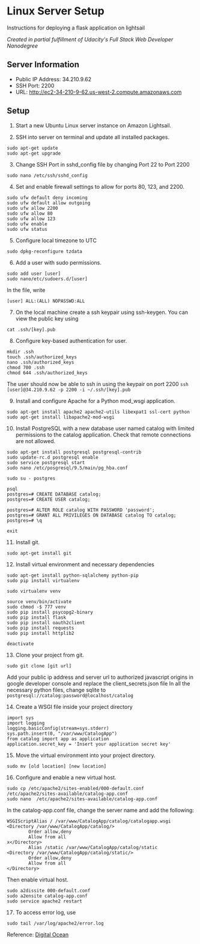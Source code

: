 # Linux Server Setup

Instructions for deploying a flask application on lightsail

_Created in partial fulfillment of Udacity's Full Stack Web Developer Nanodegree_

## Server Information
- Public IP Address: 34.210.9.62
- SSH Port: 2200
- URL: http://ec2-34-210-9-62.us-west-2.compute.amazonaws.com

## Setup
1. Start a new Ubuntu Linux server instance on Amazon Lightsail.

2. SSH into server on terminal and update all installed packages.

```
sudo apt-get update
sudo apt-get upgrade
```

3. Change SSH Port in sshd_config file by changing Port 22 to Port 2200

`sudo nano /etc/ssh/sshd_config`

4. Set and enable firewall settings to allow for ports 80, 123, and 2200.

```
sudo ufw default deny incoming
sudo ufw default allow outgoing
sudo ufw allow 2200
sudo ufw allow 80
sudo ufw allow 123
sudo ufw enable
sudo ufw status
```

5. Configure local timezone to UTC

`sudo dpkg-reconfigure tzdata`

6. Add a user with sudo permissions.

```
sudo add user [user]
sudo nano/etc/sudoers.d/[user]
```
In the file, write

`[user] ALL:(ALL) NOPASSWD:ALL`

7. On the local machine create a ssh keypair using ssh-keygen. You can view the public key using

`cat .ssh/[key].pub`

8. Configure key-based authentication for user.

```
mkdir .ssh
touch .ssh/authorized_keys
nano .ssh/authorized_keys 
chmod 700 .ssh
chmod 644 .ssh/authorized_keys
```

The user should now be able to ssh in using the keypair on port 2200
`ssh [user]@34.210.9.62 -p 2200 -i ~/.ssh/[key].pub`

9. Install and configure Apache for a Python mod_wsgi application.

```
sudo apt-get install apache2 apache2-utils libexpat1 ssl-cert python
sudo apt-get install libapache2-mod-wsgi
```

10. Install PostgreSQL with a new database user named catalog with limited permissions to the catalog application. Check that remote connections are not allowed.

```
sudo apt-get install postgresql postgresql-contrib
sudo update-rc.d postgresql enable
sudo service postgresql start
sudo nano /etc/posgresql/9.5/main/pg_hba.conf

sudo su - postgres

psql
postgres=# CREATE DATABASE catalog;
postgres=# CREATE USER catalog;

postgres=# ALTER ROLE catalog WITH PASSWORD 'password';
postgres=# GRANT ALL PRIVILEGES ON DATABASE catalog TO catalog;
postgres=# \q

exit
```

11. Install git.

`sudo apt-get install git`

12. Install virtual environment and necessary dependencies

```
sudo apt-get install python-sqlalchemy python-pip
sudo pip install virtualenv

sudo virtualenv venv

source venv/bin/activate
sudo chmod -$ 777 venv
sudo pip install psycopg2-binary
sudo pip install flask
sudo pip install oauth2client
sudo pip install requests
sudo pip install httplib2

deactivate
```

13. Clone your project from git. 

`sudo git clone [git url]`

Add your public ip address and server url to authorized javascript origins in google developer console and replace the client_secrets.json file
In all the necessary python files, change sqlite to `postgresql://catalog:password@localhost/catalog`

14. Create a WSGI file inside your project directory 

```
import sys
import logging
logging.basicConfig(stream=sys.stderr)
sys.path.insert(0, "/var/www/CatalogApp")
from catalog import app as application
application.secret_key = 'Insert your application secret key'
```

15. Move the virtual environment into your project directory.

`sudo mv [old location] [new location]`

16. Configure and enable a new virtual host.

```
sudo cp /etc/apache2/sites-enabled/000-default.conf /etc/apache2/sites-available/catalog-app.conf
sudo nano  /etc/apache2/sites-available/catalog-app.conf
```

In the catalog-app.conf file, change the server name and add the following:

```
WSGIScriptAlias / /var/www/CatalogApp/catalog/catalogapp.wsgi
<Directory /var/www/CatalogApp/catalog/>
        Order allow,deny
        Allow from all
x</Directory>
        Alias /static /var/www/CatalogApp/catalog/static
<Directory /var/www/CatalogApp/catalog/static/>
        Order allow,deny
        Allow from all
</Directory>
```

Then enable virtual host.

```
sudo a2dissite 000-default.conf
sudo a2ensite catalog-app.conf
sudo service apache2 restart
```

17. To access error log, use 

`sudo tail /var/log/apache2/error.log`

Reference: [Digital Ocean](https://www.digitalocean.com/community/tutorials/how-to-deploy-a-flask-application-on-an-ubuntu-vps)
